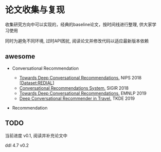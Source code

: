 # 论文收集与复现

收集研究方向中可以实现的，经典的baseline论文，按时间线进行整理, 供大家学习使用

同时为避免不同环境, 过时API困扰, 阅读论文并修改代码以适应最新版本依赖

## awesome

+ Conversational Recommendation
  + [Towards Deep Conversational Recommendations.](https://arxiv.org/abs/1812.07617) NIPS 2018 [[Dataset:REDIAL]](https://redialdata.github.io/website/)
  + [Conversational Recommendations System.](https://arxiv.org/abs/1806.03277) SIGIR 2018
  + [Towards Deep Conversational Recommendations.](https://arxiv.org/abs/1908.05391) EMNLP 2019
  + [Deep Conversational Recommender in Travel.](https://arxiv.org/abs/1907.00710) TKDE 2019

+ Recommendation

    

## TODO

当前进度 v0.1, 阅读并补充论文中

ddl 4.7 v0.2
